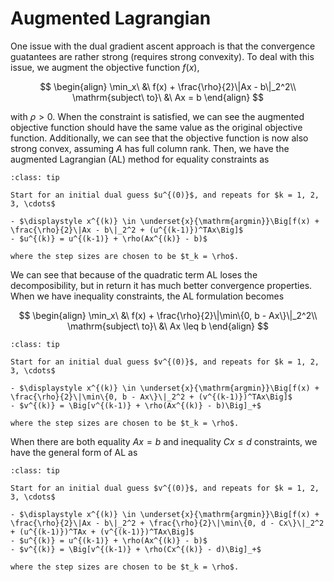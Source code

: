 # Augmented Lagrangian

One issue with the dual gradient ascent approach is that the convergence guatantees are rather strong (requires strong convexity). To deal with this issue, we augment the objective function $f(x)$,

$$
\begin{align}
    \min_x\ &\ f(x) + \frac{\rho}{2}\|Ax - b\|_2^2\\
    \mathrm{subject\ to}\ &\ Ax = b
\end{align}
$$

with $\rho > 0$. When the constraint is satisfied, we can see the augmented objective function should have the same value as the original objective function. Additionally, we can see that the objective function is now also strong convex, assuming $A$ has full column rank. Then, we have the augmented Lagrangian (AL) method for equality constraints as 

```{admonition} AL with Equality Constraints
:class: tip

Start for an initial dual guess $u^{(0)}$, and repeats for $k = 1, 2, 3, \cdots$

- $\displaystyle x^{(k)} \in \underset{x}{\mathrm{argmin}}\Big[f(x) + \frac{\rho}{2}\|Ax - b\|_2^2 + (u^{(k-1)})^TAx\Big]$
- $u^{(k)} = u^{(k-1)} + \rho(Ax^{(k)} - b)$

where the step sizes are chosen to be $t_k = \rho$.
```

We can see that because of the quadratic term AL loses the decomposibility, but in return it has much better convergence properties. When we have inequality constraints, the AL formulation becomes

$$
\begin{align}
    \min_x\ &\ f(x) + \frac{\rho}{2}\|\min\{0, b - Ax\}\|_2^2\\
    \mathrm{subject\ to}\ &\ Ax \leq b
\end{align}
$$

```{admonition} AL with Inequality Constraints
:class: tip

Start for an initial dual guess $v^{(0)}$, and repeats for $k = 1, 2, 3, \cdots$

- $\displaystyle x^{(k)} \in \underset{x}{\mathrm{argmin}}\Big[f(x) + \frac{\rho}{2}\|\min\{0, b - Ax\}\|_2^2 + (v^{(k-1)})^TAx\Big]$
- $v^{(k)} = \Big[v^{(k-1)} + \rho(Ax^{(k)} - b)\Big]_+$

where the step sizes are chosen to be $t_k = \rho$.
```

When there are both equality $Ax = b$ and inequality $Cx \leq d$ constraints, we have the general form of AL as

```{admonition} AL with Inequality Constraints
:class: tip

Start for an initial dual guess $v^{(0)}$, and repeats for $k = 1, 2, 3, \cdots$

- $\displaystyle x^{(k)} \in \underset{x}{\mathrm{argmin}}\Big[f(x) + \frac{\rho}{2}\|Ax - b\|_2^2 + \frac{\rho}{2}\|\min\{0, d - Cx\}\|_2^2 + (u^{(k-1)})^TAx + (v^{(k-1)})^TAx\Big]$
- $u^{(k)} = u^{(k-1)} + \rho(Ax^{(k)} - b)$
- $v^{(k)} = \Big[v^{(k-1)} + \rho(Cx^{(k)} - d)\Big]_+$

where the step sizes are chosen to be $t_k = \rho$.
```

